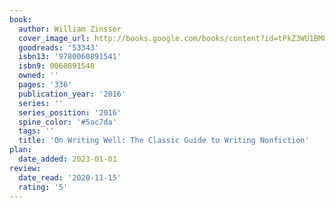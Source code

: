 ```yaml
---
book:
  author: William Zinsser
  cover_image_url: http://books.google.com/books/content?id=tPkZ3WU1BM8C&printsec=frontcover&img=1&zoom=1&edge=curl&source=gbs_api
  goodreads: '53343'
  isbn13: '9780060891541'
  isbn9: 0060891548
  owned: ''
  pages: '336'
  publication_year: '2016'
  series: ''
  series_position: '2016'
  spine_color: '#5ac7da'
  tags: ''
  title: 'On Writing Well: The Classic Guide to Writing Nonfiction'
plan:
  date_added: 2023-01-01
review:
  date_read: '2020-11-15'
  rating: '5'
---
```

